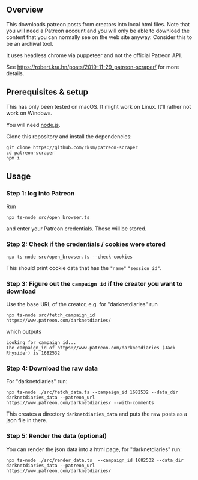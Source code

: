 ## Overview

This downloads patreon posts from creators into local html files. Note that you will need a Patreon account and you will only be able to download the content that you can normally see on the web site anyway. Consider this to be an archival tool.

It uses headless chrome via puppeteer and not the official Patreon API.

See https://robert.kra.hn/posts/2019-11-29_patreon-scraper/ for more details.


## Prerequisites & setup

This has only been tested on macOS. It might work on Linux. It'll rather not work on Windows.

You will need [node.js](https://nodejs.org/en/).

Clone this repository and install the dependencies:

```shell
git clone https://github.com/rksm/patreon-scraper
cd patreon-scraper
npm i
```


## Usage

### Step 1: log into Patreon

Run

```shell
npx ts-node src/open_browser.ts
```

and enter your Patreon credentials. Those will be stored.

### Step 2: Check if the credentials / cookies were stored

```shell
npx ts-node src/open_browser.ts --check-cookies
```

This should print cookie data that has the `"name"` `"session_id"`.

### Step 3: Figure out the `campaign id` if the creator you want to download 

Use the base URL of the creator, e.g. for "darknetdiaries" run
```shell
npx ts-node src/fetch_campaign_id https://www.patreon.com/darknetdiaries/
```

which outputs

```
Looking for campaign_id...
The campaign_id of https://www.patreon.com/darknetdiaries (Jack Rhysider) is 1682532
```

### Step 4: Download the raw data

For "darknetdiaries" run:

```shell
npx ts-node ./src/fetch_data.ts --campaign_id 1682532 --data_dir darknetdiaries_data --patreon_url https://www.patreon.com/darknetdiaries/ --with-comments
```

This creates a directory `darknetdiaries_data` and puts the raw posts as a json file in there.


### Step 5: Render the data (optional)

You can render the json data into a html page, for "darknetdiaries" run:

```shell
npx ts-node ./src/render_data.ts  --campaign_id 1682532 --data_dir darknetdiaries_data --patreon_url https://www.patreon.com/darknetdiaries/
```

